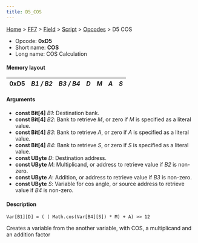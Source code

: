 ```yaml
---
title: D5_COS
---
```


[Home](../../../../Main_Page.md) > [FF7](../../../../FF7.md) > [Field](../../../Field.md) > [Script](../../Script.md) > [Opcodes](../Opcodes.md) > D5 COS

-   Opcode: **0xD5**
-   Short name: **COS**
-   Long name: COS Calculation

#### Memory layout

| 0xD5 | *B1 / B2* | *B3 / B4* | *D* | *M* | *A* | *S* |
|------|-----------|-----------|-----|-----|-----|-----|

#### Arguments

-   **const Bit\[4\]** *B1*: Destination bank.
-   **const Bit\[4\]** *B2*: Bank to retrieve *M*, or zero if *M* is specified as a literal value.
-   **const Bit\[4\]** *B3*: Bank to retrieve *A*, or zero if *A* is specified as a literal value.
-   **const Bit\[4\]** *B4*: Bank to retrieve *S*, or zero if *S* is specified as a literal value.
-   **const UByte** *D*: Destination address.
-   **const UByte** *M*: Multiplicand, or address to retrieve value if *B2* is non-zero.
-   **const UByte** *A*: Addition, or address to retrieve value if *B3* is non-zero.
-   **const UByte** *S*: Variable for cos angle, or source address to retrieve value if *B4* is non-zero.

#### Description

`Var[B1][D] = ( ( Math.cos(Var[B4][S]) * M) + A) >> 12`

Creates a variable from the another variable, with COS, a multiplicand and an addition factor

